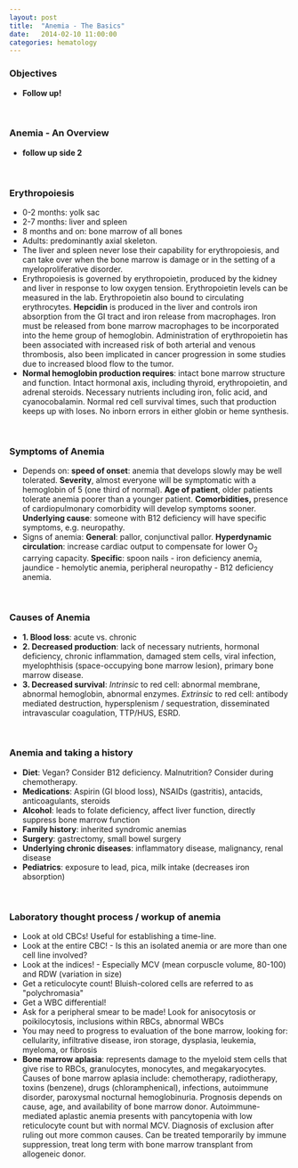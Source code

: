 ```yaml
---
layout: post
title:  "Anemia - The Basics"
date:   2014-02-10 11:00:00
categories: hematology
---
```


### Objectives
- **Follow up!**

<span><br></span>

### Anemia - An Overview
- **follow up side 2**

<span><br></span>
### Erythropoiesis
- 0-2 months: yolk sac
- 2-7 months: liver and spleen
- 8 months and on: bone marrow of all bones
- Adults: predominantly axial skeleton.
- The liver and spleen never lose their capability for erythropoiesis, and can take over when the bone marrow is damage or in the setting of a myeloproliferative disorder. 
- Erythropoiesis is governed by erythropoietin, produced by the kidney and liver in response to low oxygen tension. Erythropoietin levels can be measured in the lab. Erythropoietin also bound to circulating erythrocytes. **Hepcidin** is produced in the liver and controls iron  absorption from the GI tract and iron release from macrophages. Iron must be released from bone marrow macrophages to be incorporated into the heme group of hemoglobin. Administration of erythropoietin has been associated with increased risk of both arterial and venous thrombosis, also been implicated in cancer progression in some studies due to increased blood flow to the tumor. 
- **Normal hemoglobin production requires**: intact bone marrow structure and function. Intact hormonal axis, including thyroid, erythropoietin, and adrenal steroids. Necessary nutrients including iron, folic acid, and cyanocobalamin. Normal red cell survival times, such that production keeps up with loses. No inborn errors in either globin or heme synthesis.

<span><br></span>
### Symptoms of Anemia
- Depends on: **speed of onset**: anemia that develops slowly may be well tolerated. **Severity**, almost everyone will be symptomatic with a hemoglobin of 5 (one third of normal). **Age of patient**, older patients tolerate anemia poorer than a younger patient. **Comorbidities,** presence of cardiopulmonary comorbidity will develop symptoms sooner. **Underlying cause**: someone with B12 deficiency will have specific symptoms, e.g. neuropathy.
- Signs of anemia: **General**: pallor, conjunctival pallor. **Hyperdynamic circulation**: increase cardiac output to compensate for lower O<sub>2</sub> carrying capacity. **Specific**: spoon nails - iron deficiency anemia, jaundice - hemolytic anemia, peripheral neuropathy - B12 deficiency anemia.

<span><br></span>
### Causes of Anemia
- **1. Blood loss**: acute vs. chronic
- **2. Decreased production**: lack of necessary nutrients, hormonal deficiency, chronic inflammation, damaged stem cells, viral infection, myelophthisis (space-occupying bone marrow lesion), primary bone marrow disease.
- **3. Decreased survival**: *Intrinsic* to red cell: abnormal membrane, abnormal hemoglobin, abnormal enzymes. *Extrinsic* to red cell: antibody mediated destruction, hypersplenism / sequestration, disseminated intravascular coagulation, TTP/HUS, ESRD. 

<span><br></span>
### Anemia and taking a history
- **Diet**: Vegan? Consider B12 deficiency. Malnutrition? Consider during chemotherapy.
- **Medications**: Aspirin (GI blood loss), NSAIDs (gastritis), antacids, anticoagulants, steroids
- **Alcohol**: leads to folate deficiency, affect liver function, directly suppress bone marrow function
- **Family history**: inherited syndromic anemias
- **Surgery**: gastrectomy, small bowel surgery
- **Underlying chronic diseases**: inflammatory disease, malignancy, renal disease
- **Pediatrics**: exposure to lead, pica, milk intake (decreases iron absorption)

<span><br></span>
### Laboratory thought process / workup of anemia
- Look at old CBCs! Useful for establishing a time-line.
- Look at the entire CBC! - Is this an isolated anemia or are more than one cell line involved?
- Look at the indices! - Especially MCV (mean corpuscle volume, 80-100) and RDW (variation in size)
- Get a reticulocyte count! Bluish-colored cells are referred to as "polychromasia"
- Get a WBC differential!
- Ask for a peripheral smear to be made! Look for anisocytosis or poikilocytosis, inclusions within RBCs, abnormal WBCs
- You may need to progress to evaluation of the bone marrow, looking for: cellularity, infiltrative disease, iron storage, dysplasia, leukemia, myeloma, or fibrosis
- **Bone marrow aplasia**: represents damage to the myeloid stem cells that give rise to RBCs, granulocytes, monocytes, and megakaryocytes. Causes of bone marrow aplasia include: chemotherapy, radiotherapy, toxins (benzene), drugs (chloramphenical), infections, autoimmune disorder, paroxysmal nocturnal hemoglobinuria. Prognosis depends on cause, age, and availability of bone marrow donor. Autoimmune-mediated aplastic anemia presents with pancytopenia with low reticulocyte count but with normal MCV. Diagnosis of exclusion after ruling out more common causes. Can be treated temporarily by immune suppression, treat long term with bone marrow transplant from allogeneic donor.